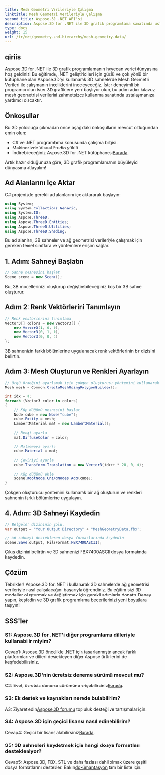 ```yaml
---
title: Mesh Geometri Verileriyle Çalışma
linktitle: Mesh Geometri Verileriyle Çalışma
second_title: Aspose.3D .NET API'si
description: Aspose.3D for .NET ile 3D grafik programlama sanatında ustalaşın. Çarpıcı 3D sahneleri zahmetsizce oluşturun, değiştirin ve kaydedin.
type: docs
weight: 15
url: /tr/net/geometry-and-hierarchy/mesh-geometry-data/
---
```

## giriiş

Aspose.3D for .NET ile 3D grafik programlamanın heyecan verici dünyasına hoş geldiniz! Bu eğitimde, .NET geliştiricileri için güçlü ve çok yönlü bir kütüphane olan Aspose.3D'yi kullanarak 3D sahnelerde Mesh Geometri Verileri ile çalışmanın inceliklerini inceleyeceğiz. İster deneyimli bir programcı olun ister 3D grafiklere yeni başlıyor olun, bu adım adım kılavuz mesh geometrisi verilerini zahmetsizce kullanma sanatında ustalaşmanıza yardımcı olacaktır.

## Önkoşullar

Bu 3D yolculuğa çıkmadan önce aşağıdaki önkoşulların mevcut olduğundan emin olun:

- C# ve .NET programlama konusunda çalışma bilgisi.
- Makinenizde Visual Studio yüklü.
- İndirebileceğiniz Aspose.3D for .NET kütüphanesi[Burada](https://releases.aspose.com/3d/net/).

Artık hazır olduğunuza göre, 3D grafik programlamanın büyüleyici dünyasına atlayalım!

## Ad Alanlarını İçe Aktar

C# projenizde gerekli ad alanlarını içe aktararak başlayın:

```csharp
using System;
using System.Collections.Generic;
using System.IO;
using Aspose.ThreeD;
using Aspose.ThreeD.Entities;
using Aspose.ThreeD.Utilities;
using Aspose.ThreeD.Shading;
```

Bu ad alanları, 3B sahneler ve ağ geometrisi verileriyle çalışmak için gereken temel sınıflara ve yöntemlere erişim sağlar.

## 1. Adım: Sahneyi Başlatın

```csharp
// Sahne nesnesini başlat
Scene scene = new Scene();
```

Bu, 3B modellerinizi oluşturup değiştirebileceğiniz boş bir 3B sahne oluşturur.

## Adım 2: Renk Vektörlerini Tanımlayın

```csharp
// Renk vektörlerini tanımlama
Vector3[] colors = new Vector3[] {
    new Vector3(1, 0, 0),
    new Vector3(0, 1, 0),
    new Vector3(0, 0, 1)
};
```

3B sahnenizin farklı bölümlerine uygulanacak renk vektörlerinin bir dizisini belirtin.

## Adım 3: Mesh Oluşturun ve Renkleri Ayarlayın

```csharp
// Örgü örneğini ayarlamak için çokgen oluşturucu yöntemini kullanarak ortak sınıf oluşturma örgüsünü çağırın
Mesh mesh = Common.CreateMeshUsingPolygonBuilder();

int idx = 0;
foreach (Vector3 color in colors)
{
    // Küp düğümü nesnesini başlat
    Node cube = new Node("cube");
    cube.Entity = mesh;
    LambertMaterial mat = new LambertMaterial();
    
    // Rengi ayarla
    mat.DiffuseColor = color;
    
    // Malzemeyi ayarla
    cube.Material = mat;
    
    // Çeviriyi ayarla
    cube.Transform.Translation = new Vector3(idx++ * 20, 0, 0);
    
    // Küp düğümü ekle
    scene.RootNode.ChildNodes.Add(cube);
}
```

Çokgen oluşturucu yöntemini kullanarak bir ağ oluşturun ve renkleri sahnenin farklı bölümlerine uygulayın.

## 4. Adım: 3D Sahneyi Kaydedin

```csharp
// Belgeler dizininin yolu.
var output = "Your Output Directory" + "MeshGeometryData.fbx";

// 3B sahneyi desteklenen dosya formatlarında kaydedin
scene.Save(output, FileFormat.FBX7400ASCII);
```

Çıkış dizinini belirtin ve 3D sahnenizi FBX7400ASCII dosya formatında kaydedin.

## Çözüm

Tebrikler! Aspose.3D for .NET'i kullanarak 3D sahnelerde ağ geometrisi verileriyle nasıl çalışılacağını başarıyla öğrendiniz. Bu eğitim sizi 3D modeller oluşturmak ve değiştirmek için gerekli adımlarla donattı. Deney yapın, keşfedin ve 3D grafik programlama becerilerinizi yeni boyutlara taşıyın!

## SSS'ler

### S1: Aspose.3D for .NET'i diğer programlama dilleriyle kullanabilir miyim?

Cevap1: Aspose.3D öncelikle .NET için tasarlanmıştır ancak farklı platformları ve dilleri destekleyen diğer Aspose ürünlerini de keşfedebilirsiniz.

### S2: Aspose.3D'nin ücretsiz deneme sürümü mevcut mu?

 C2: Evet, ücretsiz deneme sürümüne erişebilirsiniz[Burada](https://releases.aspose.com/).

### S3: Ek destek ve kaynakları nerede bulabilirim?

 A3: Ziyaret edin[Aspose.3D forumu](https://forum.aspose.com/c/3d/18) topluluk desteği ve tartışmalar için.

### S4: Aspose.3D için geçici lisansı nasıl edinebilirim?

 Cevap4: Geçici bir lisans alabilirsiniz[Burada](https://purchase.aspose.com/temporary-license/).

### S5: 3D sahneleri kaydetmek için hangi dosya formatları destekleniyor?

 Cevap5: Aspose.3D, FBX, STL ve daha fazlası dahil olmak üzere çeşitli dosya formatlarını destekler. Bakın[dokümantasyon](https://reference.aspose.com/3d/net/) tam bir liste için.
